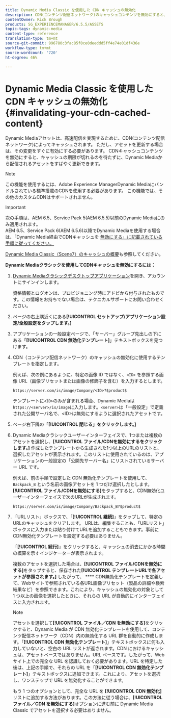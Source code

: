 ```yaml
---
title: Dynamic Media Classic を使用した CDN キャッシュの無効化
description: CDN(コンテンツ配信ネットワーク)のキャッシュコンテンツを無効にすると、キャッシュの期限が切れるのを待つ代わりに、Dynamic Media Classicによって配信されるアセットをすばやく更新できます。
contentOwner: Rick Brough
products: SG_EXPERIENCEMANAGER/6.5.5/ASSETS
topic-tags: dynamic-media
content-type: reference
translation-type: tm+mt
source-git-commit: 996780c3fac85f0ce0deeddd5ff4e74e01df436e
workflow-type: tm+mt
source-wordcount: '720'
ht-degree: 46%

---
```



# Dynamic Media Classic を使用した CDN キャッシュの無効化 {#invalidating-your-cdn-cached-content}

Dynamic Mediaアセットは、高速配信を実現するために、CDN(コンテンツ配信ネットワーク)によってキャッシュされます。 ただし、アセットを更新する場合は、その変更をすぐに有効にする必要があります。 CDNキャッシュコンテンツを無効にすると、キャッシュの期限が切れるのを待たずに、Dynamic Mediaから配信されるアセットをすばやく更新できます。

>[!NOTE]
>
>この機能を使用するには、Adobe Experience ManagerDynamic Mediaにバンドルされている標準搭載のCDNを使用する必要があります。 この機能では、その他のカスタムCDNはサポートされません。

>[!IMPORTANT]
>
>次の手順は、AEM 6.5、Service Pack 5(AEM 6.5.5)以前のDynamic Mediaにのみ適用されます。<br>AEM 6.5、Service Pack 6(AEM 6.5.6)以降でDynamic Mediaを使用する場合は、「Dynamic Media経由でCDNキャッシュを [無効にする」に記載されている手順に従ってください。](/help/assets/invalidate-cdn-cache-dynamic-media.md)

[Dynamic Media Classic（Scene7）のキャッシュの概要](https://helpx.adobe.com/jp/experience-manager/scene7/kb/base/caching-questions/scene7-caching-overview.html)も参照してください。

**Dynamic Mediaクラシックを使用してCDNキャッシュを無効にするには：**

1. [Dynamic Mediaクラシックデスクトップアプリケーション](https://experienceleague.adobe.com/docs/dynamic-media-classic/using/intro/dynamic-media-classic-desktop-app.html?lang=en#system-requirements-dmc-app)を開き、アカウントにサインインします。

   資格情報とログオンは、プロビジョニング時にアドビから付与されたものです。この情報をお持ちでない場合は、テクニカルサポートにお問い合わせください。

1. ページの右上隅近くにある&#x200B;**[!UICONTROL セットアップ/アプリケーション設定/全般設定をタップします。]**
1. アプリケーションの一般設定ページで、「サーバー」グループ見出しの下にある「**[!UICONTROL CDN 無効化テンプレート]**」テキストボックスを見つけます。

1. CDN（コンテンツ配信ネットワーク）のキャッシュの無効化に使用するテンプレートを指定します。

   例えば、次の例にあるように、特定の画像 ID ではなく、`<ID>` を参照する画像 URL（画像プリセットまたは画像の修飾子を含む）を入力するとします。

   `https://server.com/is/image/Company/<ID>?$product$`

   テンプレートに`<ID>`のみが含まれる場合、Dynamic Mediaは`https://<server>/is/image`に入力します。`<server>`は「一般設定」で定義された公開サーバ名で、&lt;ID>は無効にするように選択されたアセットです。

1. ページ右下隅の「**[!UICONTROL 閉じる」をクリックします。]**
1. Dynamic Mediaクラシックユーザーインターフェイスで、1つまたは複数のアセットを選択し、**[!UICONTROL ファイル/CDNを無効にするをクリックします。]** 作成したテンプレートから生成された1つ以上のURLのリストと、選択したアセットが表示されます。このリストに使用されているのは、アプリケーションの一般設定の「公開先サーバー名」にリストされているサーバー URL です。

   例えば、前の手順で設定した CDN 無効化テンプレートを使用して、`Backpack_B` という名前の画像アセットを 1 つだけ選択したとします。**[!UICONTROL ファイル/CDNを無効にする]**&#x200B;をタップすると、CDN無効化ユーザーインターフェイスで次のURLが生成されます。

   `https://server.com/is/image/Company/Backpack_B?$product$`

1. 「URLリスト」ボックスで、「**[!UICONTROL 継続]**」をタップして、特定のURLのキャッシュをクリアします。 URLは、編集することも、「URLリスト」ボックスに入力または貼り付けてURLを追加することもできます。事前にCDN無効化テンプレートを設定する必要はありません。

   「**[!UICONTROL 続行]**」をクリックすると、キャッシュの消去にかかる時間の概算を示すインジケーターが表示されます。

   複数のアセットを選択した場合は、**[!UICONTROL ファイル/CDNを無効にする]**&#x200B;をタップすると、保存された&#x200B;**[!UICONTROL テンプレートURLで各アセットが参照されます。]** したがって、 **** CDN無効化テンプレートを定義して、Webサイトで参照されている各URL画像プリセット（製品の詳細や検索結果など）を参照できます。これにより、キャッシュの無効化の対象として 1 つ以上の画像を選択したときに、それらの URL が自動的にインターフェイスに入力されます。

   >[!NOTE]
   >
   >アセットを選択して&#x200B;**[!UICONTROL ファイル／CDN を無効にする]**&#x200B;をクリックすると、Dynamic Media が CDN 無効化テンプレートを使用して、コンテンツ配信ネットワーク（CDN）内の無効化する URL 群を自動的に作成します。「**[!UICONTROL CDN 無効化テンプレート]**」テキストボックスに何も入力していないと、空白の URL リストが返されます。CDN におけるキャッシュは、アセットベースではありません。URL ベースです。したがって、Web サイト上での完全な URL を認識しておく必要があります。URL を特定した後は、上記の手順で、それらの URL を「**[!UICONTROL CDN 無効化テンプレート]**」テキストボックスに追加できます。これにより、アセットを選択し、ワンステップで URL を無効化することができます。
   >
   >もう 1 つのオプションとして、完全な URL を **[!UICONTROL CDN 無効化]**&#x200B;リストに追加する方法があります。この方法に従う場合は、**[!UICONTROL ファイル／CDN を無効にする]**&#x200B;オプションに進む前に Dynamic Media Classic でアセットを選択する必要はありません。


